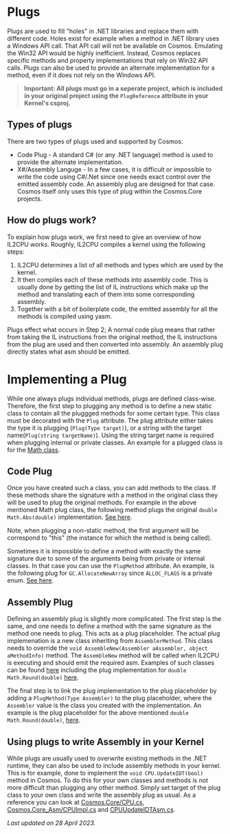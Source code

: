 # Plugs

Plugs are used to fill "holes" in .NET libraries and replace them with different 
 code. Holes exist for example when a method in .NET library uses a Windows API 
 call. That API call will not be available on Cosmos. Emulating the Win32 API would be highly inefficient. Instead, 
 Cosmos replaces specific methods and property implementations that rely on 
 Win32 API calls. Plugs can also be used to provide an alternate implementation 
 for a method, even if it does not rely on the Windows API.
 
 > **Important: All plugs must go in a seperate project, which is included in your original project using the `PlugReference` attribute in your Kernel's csproj.**

## Types of plugs

There are two types of plugs used and supported by Cosmos:

*   Code Plug - A standard C# (or any .NET language) method is used to provide the alternate implementation.
*   X#/Assembly Languge - In a few cases, it is difficult or impossible to write the code using C#/.Net since one needs exact control over the emitted assembly code. An assembly plug are designed for that case. Cosmos itself only uses this type of plug within the Cosmos.Core projects.

## How do plugs work?

To explain how plugs work, we first need to give an overview of how IL2CPU works. Roughly, IL2CPU compiles a kernel using the following steps: 
1. IL2CPU determines a list of all methods and types which are used by the kernel.
2. It then compiles each of these methods into assembly code. 
This is usually done by getting the list of IL instructions which make up the method and translating each of them into some corresponding assembly.
3. Together with a bit of boilerplate code, the emitted assembly for all the methods is compiled using yasm. 

Plugs effect what occurs in Step 2; A normal code plug means that rather from taking the IL instructions from the original method, the IL instructions from the plug are used and then converted into assembly. An assembly plug directly states what asm should be emitted. 

# Implementing a Plug

While one always plugs individual methods, plugs are defined class-wise. Therefore, the first step to plugging any method is to define a new static class to contain all the pluggged methods for some certain type. This class must be decorated with the `Plug` attribute. The plug attribute either takes the type it is plugging (`Plug(Type target)`), or a string with the target name(`Plug(string targetName)`). Using the string target name is required when plugging internal or private classes. An example for a plugged class is for the [Math class](https://github.com/CosmosOS/Cosmos/blob/8a8393353f1957890c5154650e29847fd22bf893/source/Cosmos.System2_Plugs/System/MathImpl.cs#L8-L9).

## Code Plug

Once you have created such a class, you can add methods to the class. If these methods share the signature with a method in the original class they will be used to plug the original methods. For example in the above mentioned Math plug class, the following method plugs the original `double Math.Abs(double)` implementation. [See here](https://github.com/CosmosOS/Cosmos/blob/8a8393353f1957890c5154650e29847fd22bf893/source/Cosmos.System2_Plugs/System/MathImpl.cs#L52-L63).

Note, when plugging a non-static method, the first argument will be correspond to "this" (the instance for which the method is being called). 

Sometimes it is impossible to define a method with exactly the same signature due to some of the arguments being from private or internal classes. In that case you can use the `PlugMethod` attribute. An example, is the following plug for `GC.AllocateNewArray` since `ALLOC_FLAGS` is a private enum. [See here](https://github.com/CosmosOS/Cosmos/blob/8a8393353f1957890c5154650e29847fd22bf893/source/Cosmos.Core_Plugs/System/GCImpl.cs#L17-L29).

## Assembly Plug

Defining an assembly plug is slightly more complicated. The first step is the same, and one needs to define a method with the same signature as the method one needs to plug. This acts as a plug placeholder. The actual plug implemenation is a new class inheriting from `AssemblerMethod`. This class needs to override the `void AssembleNew(Assembler aAssembler, object aMethodInfo)` method. The `AssembleNew` method will be called when IL2CPU is executing and should emit the required asm. Examples of such classes can be found [here](https://github.com/CosmosOS/Cosmos/blob/master/source/Cosmos.Core_Plugs/MathImpl.cs) including the plug implementation for `double Math.Round(double)` [here](https://github.com/CosmosOS/Cosmos/blob/8a8393353f1957890c5154650e29847fd22bf893/source/Cosmos.Core_Plugs/MathImpl.cs#L40-L49
).

The final step is to link the plug implementation to the plug placeholder by adding a `PlugMethod(Type Assembler)` to the plug placeholder, where the `Assembler` value is the class you created with the implementation. An example is the plug placeholder for the above mentioned `double Math.Round(double)`, [here](https://github.com/CosmosOS/Cosmos/blob/8a8393353f1957890c5154650e29847fd22bf893/source/Cosmos.Core_Plugs/MathImpl.cs#L15-L19).

## Using plugs to write Assembly in your Kernel

While plugs are usually used to overwrite existing methods in the .NET runtime, they can also be used to include assembly methods in your kernel.
This is for example, done to implement the `void CPU.UpdateIDT(bool)` method in Cosmos. To do this for your own classes and methods is not more difficult than plugging any other method. Simply set target of the plug class to your own class and write the assembly plug as usual. As a reference you can look at [Cosmos.Core/CPU.cs](https://github.com/CosmosOS/Cosmos/blob/master/source/Cosmos.Core/CPU.cs), [Cosmos.Core_Asm/CPUImpl.cs](https://github.com/CosmosOS/Cosmos/blob/master/source/Cosmos.Core_Asm/CPUImpl.cs) and [CPUUpdateIDTAsm.cs]( https://github.com/CosmosOS/Cosmos/blob/master/source/Cosmos.Core_Asm/CPU/CPUUpdateIDTAsm.cs).

*Last updated on 28 April 2023.*
